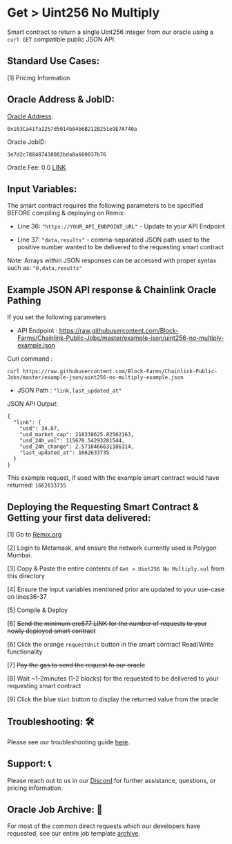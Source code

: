 # Get > Uint256 No Multiply
Smart contract to return a single Uint256 integer from our oracle using a `curl GET` compatible public JSON API.

## Standard Use Cases:
[1] Pricing Information

## Oracle Address & JobID:
[Oracle Address](https://mumbai.polygonscan.com/address/0x103Ca41fa1257d5014b04b6B212B251e9E7A740a): 
```
0x103Ca41fa1257d5014b04b6B212B251e9E7A740a
```
Oracle JobID: 
```
3e7d2c788487438082bda8a600037b76
```
Oracle Fee: 0.0 [LINK](https://mumbai.polygonscan.com/address/0x326C977E6efc84E512bB9C30f76E30c160eD06FB)

## Input Variables:
The smart contract requires the following parameters to be specified BEFORE compiling & deploying on Remix:

* Line 36: `"https://YOUR_API_ENDPOINT_URL"` - Update to your API Endpoint

* Line 37: `"data,results"` - comma-separated JSON path used to the positive number wanted to be delivered to the requesting smart contract

Note: Arrays within JSON responses can be accessed with proper syntax such as: `"0,data,results"`

## Example JSON API response & Chainlink Oracle Pathing
If you set the following parameters

* API Endpoint : https://raw.githubusercontent.com/Block-Farms/Chainlink-Public-Jobs/master/example-json/uint256-no-multiply-example.json

Curl command : 
```
curl https://raw.githubusercontent.com/Block-Farms/Chainlink-Public-Jobs/master/example-json/uint256-no-multiply-example.json
```

* JSON Path : `"link,last_updated_at"`

JSON API Output:
```
{
  "link": {
    "usd": 34.87,
    "usd_market_cap": 218338625.82562163,
    "usd_24h_vol": 115678.54293281544,
    "usd_24h_change": 2.5718466631186314,
    "last_updated_at": 1662633735
  }
}
```
This example request, if used with the example smart contract would have returned: `1662633735`

## Deploying the Requesting Smart Contract & Getting your first data delivered:
[1] Go to [Remix.org](https://remix.ethereum.org/)

[2] Login to Metamask, and ensure the network currently used is Polygon Mumbai.

[3] Copy & Paste the entire contents of `Get > Uint256 No Multiply.sol` from this directory

[4] Ensure the Input variables mentioned prior are updated to your use-case on lines36-37

[5] Compile & Deploy

[6] ~~Send the minimum erc677 LINK for the number of requests to your newly deployed smart contract~~

[6] Click the orange `requestUnit` button in the smart contract Read/Write functionality

[7] ~~Pay the gas to send the request to our oracle~~

[8] Wait ~1-2minutes (1-2 blocks) for the requested to be delivered to your requesting smart contract

[9] Click the blue `Uint` button to display the returned value from the oracle

## Troubleshooting: :hammer_and_wrench:
Please see our troubleshooting guide [here](https://github.com/Block-Farms/Chainlink-Public-Jobs/blob/master/README.md#troubleshooting).

## Support: :telephone_receiver:
Please reach out to us in our [Discord](https://discord.gg/PgxRVrDUm7) for further assistance, questions, or pricing information.

## Oracle Job Archive: :scroll:
For most of the common direct requests which our developers have requested, see our entire job template [archive](https://github.com/Block-Farms/Chainlink-Job-Spec-Template-Smart-Contract-Archive/tree/main/2_Direct_Request).
